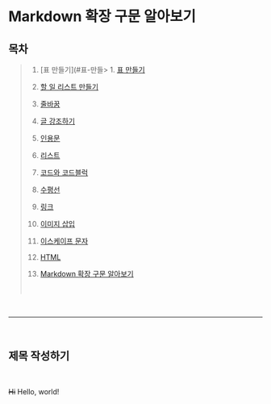 # Markdown 확장 구문 알아보기

## 목차
> 1. [표 만들기](#표-만들> 1. [표 만들기](#표-만들기)
>
> 2. [할 일 리스트 만들기](#할-일-리스트-만들기)
>
> 3. [줄바꿈](#줄바꿈)
>
> 4. [글 강조하기](#글-강조하기)
>
> 5. [인용문](#인용문)
>
> 6. [리스트](#리스트)
>
> 7. [코드와 코드블럭](#코드와-코드블럭)
>
> 8. [수평선](#수평선)
>
> 9. [링크](#링크)
>
> 10. [이미지 삽입](#이미지-삽입)
>
> 11. [이스케이프 문자](#이스케이프-문자)
>
> 12. [HTML](#html)
>
> 13. [Markdown 확장 구문 알아보기](#Markdown-확장-구문-알아보기)
>
> </br>

</br>

---

</br>

## 제목 작성하기  

</br>

~~Hi~~ Hello, world!
